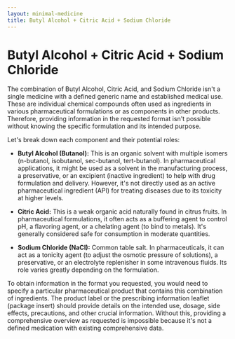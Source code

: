 ```yaml
---
layout: minimal-medicine
title: Butyl Alcohol + Citric Acid + Sodium Chloride
---
```


# Butyl Alcohol + Citric Acid + Sodium Chloride
The combination of Butyl Alcohol, Citric Acid, and Sodium Chloride isn't a single medicine with a defined generic name and established medical use.  These are individual chemical compounds often used as ingredients in various pharmaceutical formulations or as components in other products.  Therefore, providing information in the requested format isn't possible without knowing the specific formulation and its intended purpose.

Let's break down each component and their potential roles:

* **Butyl Alcohol (Butanol):** This is an organic solvent with multiple isomers (n-butanol, isobutanol, sec-butanol, tert-butanol).  In pharmaceutical applications, it might be used as a solvent in the manufacturing process, a preservative, or an excipient (inactive ingredient) to help with drug formulation and delivery.  However, it's not directly used as an active pharmaceutical ingredient (API) for treating diseases due to its toxicity at higher levels.

* **Citric Acid:** This is a weak organic acid naturally found in citrus fruits.  In pharmaceutical formulations, it often acts as a buffering agent to control pH, a flavoring agent, or a chelating agent (to bind to metals).  It's generally considered safe for consumption in moderate quantities.

* **Sodium Chloride (NaCl):**  Common table salt.  In pharmaceuticals, it can act as a tonicity agent (to adjust the osmotic pressure of solutions), a preservative, or an electrolyte replenisher in some intravenous fluids.  Its role varies greatly depending on the formulation.


To obtain information in the format you requested, you would need to specify a particular pharmaceutical product that contains this combination of ingredients.  The product label or the prescribing information leaflet (package insert) should provide details on the intended use, dosage, side effects, precautions, and other crucial information.  Without this, providing a comprehensive overview as requested is impossible because it's not a defined medication with existing comprehensive data.
